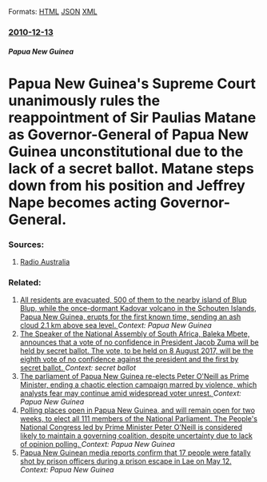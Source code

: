
Formats: [HTML](/news/2010/12/13/papua-new-guinea-s-supreme-court-unanimously-rules-the-reappointment-of-sir-paulias-matane-as-governor-general-of-papua-new-guinea-unconstit.html)  [JSON](/news/2010/12/13/papua-new-guinea-s-supreme-court-unanimously-rules-the-reappointment-of-sir-paulias-matane-as-governor-general-of-papua-new-guinea-unconstit.json)  [XML](/news/2010/12/13/papua-new-guinea-s-supreme-court-unanimously-rules-the-reappointment-of-sir-paulias-matane-as-governor-general-of-papua-new-guinea-unconstit.xml)  

### [2010-12-13](/news/2010/12/13/index.md)

##### Papua New Guinea
# Papua New Guinea's Supreme Court unanimously rules the reappointment of Sir Paulias Matane as Governor-General of Papua New Guinea unconstitutional due to the lack of a secret ballot. Matane steps down from his position and Jeffrey Nape becomes acting Governor-General. 




### Sources:

1. [Radio Australia](http://australianetworknews.com/stories/201012/3091304.htm?desktop)

### Related:

1. [All residents are evacuated, 500 of them to the nearby island of Blup Blup, while the once-dormant Kadovar volcano in the Schouten Islands, Papua New Guinea, erupts for the first known time, sending an ash cloud 2.1 km above sea level. ](/news/2018/01/8/all-residents-are-evacuated-500-of-them-to-the-nearby-island-of-blup-blup-while-the-once-dormant-kadovar-volcano-in-the-schouten-islands.md) _Context: Papua New Guinea_
2. [The Speaker of the National Assembly of South Africa, Baleka Mbete, announces that a vote of no confidence in President Jacob Zuma will be held by secret ballot. The vote, to be held on 8 August 2017, will be the eighth vote of no confidence against the president and the first by secret ballot. ](/news/2017/08/7/the-speaker-of-the-national-assembly-of-south-africa-baleka-mbete-announces-that-a-vote-of-no-confidence-in-president-jacob-zuma-will-be-h.md) _Context: secret ballot_
3. [The parliament of Papua New Guinea re-elects Peter O'Neill as Prime Minister, ending a chaotic election campaign marred by violence, which analysts fear may continue amid widespread voter unrest. ](/news/2017/08/2/the-parliament-of-papua-new-guinea-re-elects-peter-o-neill-as-prime-minister-ending-a-chaotic-election-campaign-marred-by-violence-which-a.md) _Context: Papua New Guinea_
4. [Polling places open in Papua New Guinea, and will remain open for two weeks, to elect all 111 members of the National Parliament. The People's National Congress led by Prime Minister Peter O'Neill is considered likely to maintain a governing coalition, despite uncertainty due to lack of opinion polling. ](/news/2017/06/24/polling-places-open-in-papua-new-guinea-and-will-remain-open-for-two-weeks-to-elect-all-111-members-of-the-national-parliament-the-people.md) _Context: Papua New Guinea_
5. [Papua New Guinean media reports confirm that 17 people were fatally shot by prison officers during a prison escape in Lae on May 12. ](/news/2017/05/15/papua-new-guinean-media-reports-confirm-that-17-people-were-fatally-shot-by-prison-officers-during-a-prison-escape-in-lae-on-may-12.md) _Context: Papua New Guinea_
